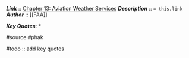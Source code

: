 ***Link***      :: [Chapter 13: Aviation Weather Services](https://www.faa.gov/sites/faa.gov/files/regulations_policies/handbooks_manuals/aviation/phak/15_phak_ch13.pdf)
***Description***      :: `= this.link`
***Author*** :: [[FAA]]

***Key Quotes***:
* 

#source #phak 

#todo :: add key quotes
